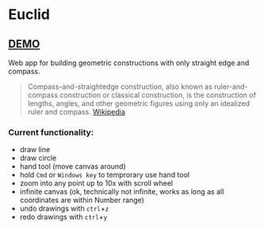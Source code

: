 # Euclid
## [DEMO](http://euclid.surge.sh/)
 Web app for building geometric constructions with only straight edge and compass.

 > Compass-and-straightedge construction, also known as ruler-and-compass construction or classical construction, is the construction of lengths, angles, and other geometric figures using only an idealized ruler and compass. [Wikipedia](https://en.wikipedia.org/wiki/Compass-and-straightedge_construction)

### Current functionality:
- draw line
- draw circle
- hand tool (move canvas around)
- hold `Cmd` or `Windows key` to temprorary use hand tool
- zoom into any point up to 10x with scroll wheel
- infinite canvas (ok, technically not infinite, works as long as all coordinates are within Number range)
- undo drawings with `ctrl`+`z`
- redo drawings with `ctrl`+`y`